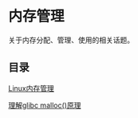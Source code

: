 # 内存管理

关于内存分配、管理、使用的相关话题。

## 目录

[Linux内存管理](https://github.com/CnLzh/NoteBook/tree/main/OperatingSystem/Memory/LinuxMemory)

[理解glibc malloc()原理](https://github.com/CnLzh/NoteBook/tree/main/OperatingSystem/Memory/GlibcMalloc)